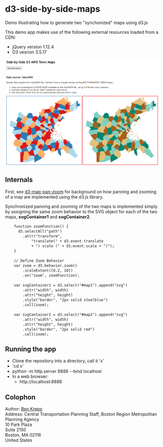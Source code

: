 # d3-side-by-side-maps
Demo illustrating how to generate two "synchonized" maps using d3.js

This demo app makes use of the following external resources loaded from a CDN:
* jQuery version 1.12.4
* D3 vesrion 3.5.17

<img src="img/d3-side-by-side-maps.png"/>

## Internals
First, see [d3-map-pan-zoom](https://github.com/bkrepp-ctps/d3-map-pan-zoom) for background on
how panning and zooming of a map are implemented using the d3.js library.

Synchronized panning and zooming of the two maps is implemented simply by
assigning the same zoom behavior to the SVG object for each of the two maps,
__svgContainer1__ and __svgContainer2__.
```
	function zoomFunction() {
	  d3.selectAll("path")
		.attr("transform",
			"translate(" + d3.event.translate
			+ ") scale (" + d3.event.scale + ")");
	}
	
	// Define Zoom Behavior
	var zoom = d3.behavior.zoom()
		.scaleExtent([0.2, 10]) 
		.on("zoom", zoomFunction);
		
	var svgContainer1 = d3.select("#map1").append("svg")
		.attr("width", width)
		.attr("height", height)
		.style("border", "2px solid steelblue")
		.call(zoom);

	var svgContainer2 = d3.select("#map2").append("svg")
		.attr("width", width)
		.attr("height", height)
		.style("border", "2px solid red")
		.call(zoom);
```

## Running the app
* Clone the repository into a directory, call it 'x'
* 'cd x'
* python -m http.server 8888 --bind localhost
* In a web browser:
  * http://localhost:8888

## Colophon
Author: [Ben Krepp](mailto:bkrepp@ctps.org)  
Address: Central Transportation Planning Staff, Boston Region Metropolitan Planning Agency  
10 Park Plaza  
Suite 2150  
Boston, MA 02116  
United States
